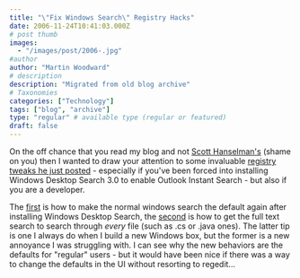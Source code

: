 ```yaml
---
title: "\"Fix Windows Search\" Registry Hacks"
date: 2006-11-24T10:41:03.000Z
# post thumb
images:
  - "/images/post/2006-.jpg"
#author
author: "Martin Woodward"
# description
description: "Migrated from old blog archive"
# Taxonomies
categories: ["Technology"]
tags: ["blog", "archive"]
type: "regular" # available type (regular or featured)
draft: false
---
```


On the off chance that you read my blog and not [Scott Hanselman's](http://www.hanselman.com/blog/) (shame on you) then I wanted to draw your attention to some invaluable [registry tweaks he just posted](http://feeds.feedburner.com/~r/ScottHanselman/~3/53369771/HowToDisableWindowsDesktopSearchExplorerIntegrationAfterInstallingOffice2007.aspx) - especially if you've been forced into installing Windows Desktop Search 3.0 to enable Outlook Instant Search - but also if you are a developer. 

The [first](http://feeds.feedburner.com/~r/ScottHanselman/~3/53369771/HowToDisableWindowsDesktopSearchExplorerIntegrationAfterInstallingOffice2007.aspx) is how to make the normal windows search the default again after installing Windows Desktop Search, the [second](http://feeds.feedburner.com/~r/ScottHanselman/~3/53369771/HowToDisableWindowsDesktopSearchExplorerIntegrationAfterInstallingOffice2007.aspx) is how to get the full text search to search through *every* file (such as .cs or .java ones).  The latter tip is one I always do when I build a new Windows box, but the former is a new annoyance I was struggling with.  I can see why the new behaviors are the defaults for "regular" users - but it would have been nice if there was a way to change the defaults in the UI without resorting to regedit...